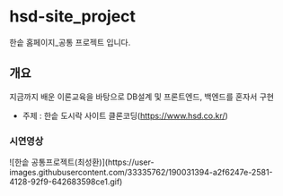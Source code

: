 # hsd-site_project
한솥 홈페이지_공통 프로젝트 입니다.

<h2>개요</h2>
지금까지 배운 이론교육을 바탕으로 DB설계 및 프론트엔드, 백엔드를 혼자서 구현

- 주제 : 한솥 도시락 사이트 클론코딩(https://www.hsd.co.kr/)

<h3>시연영상</h3>
![한솥 공통프로젝트(최성환)](https://user-images.githubusercontent.com/33335762/190031394-a2f6247e-2581-4128-92f9-642683598ce1.gif)
